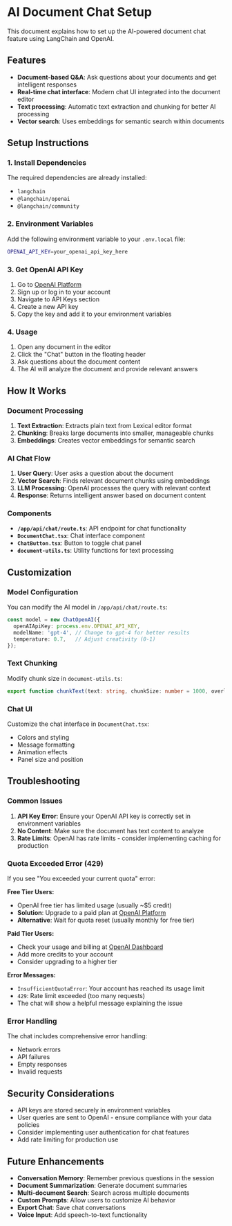 # AI Document Chat Setup

This document explains how to set up the AI-powered document chat feature using LangChain and OpenAI.

## Features

- **Document-based Q&A**: Ask questions about your documents and get intelligent responses
- **Real-time chat interface**: Modern chat UI integrated into the document editor
- **Text processing**: Automatic text extraction and chunking for better AI processing
- **Vector search**: Uses embeddings for semantic search within documents

## Setup Instructions

### 1. Install Dependencies

The required dependencies are already installed:
- `langchain`
- `@langchain/openai`
- `@langchain/community`

### 2. Environment Variables

Add the following environment variable to your `.env.local` file:

```bash
OPENAI_API_KEY=your_openai_api_key_here
```

### 3. Get OpenAI API Key

1. Go to [OpenAI Platform](https://platform.openai.com/)
2. Sign up or log in to your account
3. Navigate to API Keys section
4. Create a new API key
5. Copy the key and add it to your environment variables

### 4. Usage

1. Open any document in the editor
2. Click the "Chat" button in the floating header
3. Ask questions about the document content
4. The AI will analyze the document and provide relevant answers

## How It Works

### Document Processing
1. **Text Extraction**: Extracts plain text from Lexical editor format
2. **Chunking**: Breaks large documents into smaller, manageable chunks
3. **Embeddings**: Creates vector embeddings for semantic search

### AI Chat Flow
1. **User Query**: User asks a question about the document
2. **Vector Search**: Finds relevant document chunks using embeddings
3. **LLM Processing**: OpenAI processes the query with relevant context
4. **Response**: Returns intelligent answer based on document content

### Components

- **`/app/api/chat/route.ts`**: API endpoint for chat functionality
- **`DocumentChat.tsx`**: Chat interface component
- **`ChatButton.tsx`**: Button to toggle chat panel
- **`document-utils.ts`**: Utility functions for text processing

## Customization

### Model Configuration
You can modify the AI model in `/app/api/chat/route.ts`:

```typescript
const model = new ChatOpenAI({
  openAIApiKey: process.env.OPENAI_API_KEY,
  modelName: 'gpt-4', // Change to gpt-4 for better results
  temperature: 0.7,   // Adjust creativity (0-1)
});
```

### Text Chunking
Modify chunk size in `document-utils.ts`:

```typescript
export function chunkText(text: string, chunkSize: number = 1000, overlap: number = 200)
```

### Chat UI
Customize the chat interface in `DocumentChat.tsx`:
- Colors and styling
- Message formatting
- Animation effects
- Panel size and position

## Troubleshooting

### Common Issues

1. **API Key Error**: Ensure your OpenAI API key is correctly set in environment variables
2. **No Content**: Make sure the document has text content to analyze
3. **Rate Limits**: OpenAI has rate limits - consider implementing caching for production

### Quota Exceeded Error (429)

If you see "You exceeded your current quota" error:

**Free Tier Users:**
- OpenAI free tier has limited usage (usually ~$5 credit)
- **Solution**: Upgrade to a paid plan at [OpenAI Platform](https://platform.openai.com/account/billing)
- **Alternative**: Wait for quota reset (usually monthly for free tier)

**Paid Tier Users:**
- Check your usage and billing at [OpenAI Dashboard](https://platform.openai.com/usage)
- Add more credits to your account
- Consider upgrading to a higher tier

**Error Messages:**
- `InsufficientQuotaError`: Your account has reached its usage limit
- `429`: Rate limit exceeded (too many requests)
- The chat will show a helpful message explaining the issue

### Error Handling
The chat includes comprehensive error handling:
- Network errors
- API failures
- Empty responses
- Invalid requests

## Security Considerations

- API keys are stored securely in environment variables
- User queries are sent to OpenAI - ensure compliance with your data policies
- Consider implementing user authentication for chat features
- Add rate limiting for production use

## Future Enhancements

- **Conversation Memory**: Remember previous questions in the session
- **Document Summarization**: Generate document summaries
- **Multi-document Search**: Search across multiple documents
- **Custom Prompts**: Allow users to customize AI behavior
- **Export Chat**: Save chat conversations
- **Voice Input**: Add speech-to-text functionality
